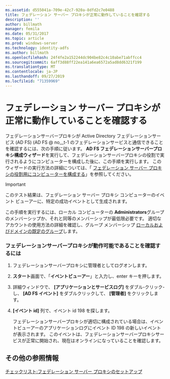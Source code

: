 ```yaml
---
ms.assetid: d555041a-709e-42c7-920a-8dfd2c7e0488
title: フェデレーション サーバー プロキシが正常に動作していることを確認する
description: ''
author: billmath
manager: femila
ms.date: 05/31/2017
ms.topic: article
ms.prod: windows-server
ms.technology: identity-adfs
ms.author: billmath
ms.openlocfilehash: 24f4fe2a152244dc904be82c4c10abe71abffcc4
ms.sourcegitcommit: 6aff3d88ff22ea141a6ea6572a5ad8dd6321f199
ms.translationtype: MT
ms.contentlocale: ja-JP
ms.lasthandoff: 09/27/2019
ms.locfileid: "71359969"
---
```

# <a name="verify-that-a-federation-server-proxy-is-operational"></a>フェデレーション サーバー プロキシが正常に動作していることを確認する


フェデレーションサーバープロキシが Active Directory フェデレーションサービス (AD FS) \(AD FS @ no__t-1 のフェデレーションサービスと通信できることを確認するには、次の手順に従います。 **AD FS フェデレーションサーバープロキシ構成ウィザード**を実行して、フェデレーションサーバープロキシの役割で実行されるようにコンピューターを構成した後に、この手順を実行します。 このウィザードの実行方法の詳細については、「 [フェデレーション サーバー プロキシの役割用にコンピューターを構成する](Configure-a-Computer-for-the-Federation-Server-Proxy-Role.md)」を参照してください。  
  
> [!IMPORTANT]  
> このテスト結果は、フェデレーション サーバー プロキシ コンピューターのイベント ビューアーに、特定の成功イベントとして生成されます。  
  
この手順を実行するには、ローカル コンピューターの **Administrators**グループのメンバーシップか、それと同等のメンバーシップが最低限必要です。  適切なアカウントの使用方法の詳細を確認し、グループ メンバーシップ [ローカルおよびドメインの既定のグループ](https://go.microsoft.com/fwlink/?LinkId=83477)します。   
  
### <a name="to-verify-that-a-federation-server-proxy-is-operational"></a>フェデレーションサーバープロキシが動作可能であることを確認するには  
  
1.  フェデレーションサーバープロキシに管理者としてログオンします。  
  
2.  **スタート**画面で、「**イベントビューアー**」と入力し、enter キーを押します。  
  
3.  詳細ウィンドウで、 **[アプリケーションとサービスログ]** をダブル\-クリック\-し、 **[AD FS イベント]** をダブルクリックして、 **[管理者]** をクリックします。  
  
4.  **[イベント id]** 列で、イベント id 198 を探します。  
  
    フェデレーションサーバープロキシが適切に構成されている場合は、イベントビューアーのアプリケーションログにイベント ID 198 の新しいイベントが表示されます。 このイベントは、フェデレーションサーバープロキシサービスが正常に開始され、現在はオンラインになっていることを確認します。  
  
## <a name="additional-references"></a>その他の参照情報  
[チェックリスト:フェデレーション サーバー プロキシのセットアップ](Checklist--Setting-Up-a-Federation-Server-Proxy.md)  
  

